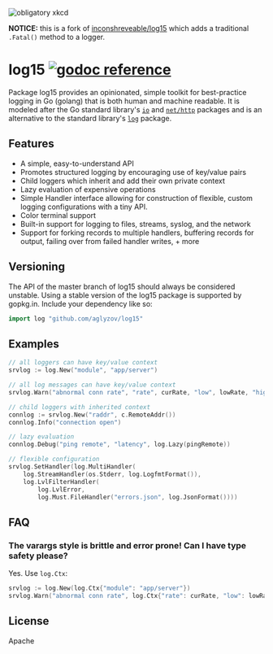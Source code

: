 ![obligatory xkcd](http://imgs.xkcd.com/comics/standards.png)

**NOTICE:** this is a fork of [inconshreveable/log15](http://github.com/inconshreveable/log15) which adds
a traditional `.Fatal()` method to a logger.

# log15 [![godoc reference](https://godoc.org/gopkg.in/inconshreveable/log15.v2?status.png)](https://godoc.org/gopkg.in/inconshreveable/log15.v2)

Package log15 provides an opinionated, simple toolkit for best-practice logging in Go (golang) that is both human and machine readable. It is modeled after the Go standard library's [`io`](http://golang.org/pkg/io/) and [`net/http`](http://golang.org/pkg/net/http/) packages and is an alternative to the standard library's [`log`](http://golang.org/pkg/log/) package. 

## Features
- A simple, easy-to-understand API
- Promotes structured logging by encouraging use of key/value pairs
- Child loggers which inherit and add their own private context
- Lazy evaluation of expensive operations
- Simple Handler interface allowing for construction of flexible, custom logging configurations with a tiny API.
- Color terminal support
- Built-in support for logging to files, streams, syslog, and the network
- Support for forking records to multiple handlers, buffering records for output, failing over from failed handler writes, + more

## Versioning
The API of the master branch of log15 should always be considered unstable. Using a stable version
of the log15 package is supported by gopkg.in. Include your dependency like so:

```go
import log "github.com/aglyzov/log15"
```

## Examples

```go
// all loggers can have key/value context
srvlog := log.New("module", "app/server")

// all log messages can have key/value context 
srvlog.Warn("abnormal conn rate", "rate", curRate, "low", lowRate, "high", highRate)

// child loggers with inherited context
connlog := srvlog.New("raddr", c.RemoteAddr())
connlog.Info("connection open")

// lazy evaluation
connlog.Debug("ping remote", "latency", log.Lazy(pingRemote))

// flexible configuration
srvlog.SetHandler(log.MultiHandler(
    log.StreamHandler(os.Stderr, log.LogfmtFormat()),
    log.LvlFilterHandler(
        log.LvlError,
        log.Must.FileHandler("errors.json", log.JsonFormat())))
```

## FAQ

### The varargs style is brittle and error prone! Can I have type safety please?
Yes. Use `log.Ctx`:

```go
srvlog := log.New(log.Ctx{"module": "app/server"})
srvlog.Warn("abnormal conn rate", log.Ctx{"rate": curRate, "low": lowRate, "high": highRate})
```

## License
Apache
